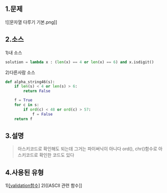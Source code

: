 ## 1.문제
![[문자열 다루기 기본.png]]
## 2.소스
1)내 소스
```python
solution = lambda x : (len(x) == 4 or len(x) == 6) and x.isdigit()
```

2)다른사람 소스
```python
def alpha_string46(s):
    if len(s) < 4 or len(s) > 6:
        return False

    f = True
    for c in s:
        if ord(c) < 48 or ord(c) > 57:
            f = False
    return f
```

## 3.설명
>아스키코드로 확인해도 되는데 그거는 파이써닉이 아니다
> ord(), chr()함수로 아스키코드로 확인한 코드도 있다

## 4.사용된 유형
1)[[validation함수]](isdigit)
2)[[ASCII 관련 함수]]
